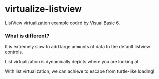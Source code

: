 # virtualize-listview
ListView virtualization example coded by Visual Basic 6.

### What is different?

It is extremely slow to add large amounts of data to the default listview controls.

List virtualization is dynamically depicts where you are looking at.

With list virtualization, we can achieve to escape from turtle-like loading!
